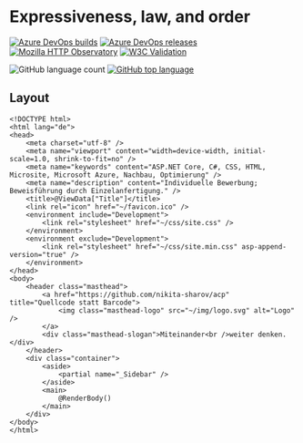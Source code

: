 # Expressiveness, law, and order

[![Azure DevOps builds](https://img.shields.io/azure-devops/build/235u/acp/3?style=for-the-badge)](https://dev.azure.com/235u/acp/_build?definitionId=3)
[![Azure DevOps releases](https://img.shields.io/azure-devops/release/235u/27f9276e-b3a3-4db4-87b8-3d67e46cd9ae/1/1?style=for-the-badge)](https://dev.azure.com/235u/acp/_release?definitionId=1)
[![Mozilla HTTP Observatory](https://img.shields.io/mozilla-observatory/grade/acp.235u.net?publish&style=for-the-badge)](https://observatory.mozilla.org/analyze/acp.235u.net)
[![W3C Validation](https://img.shields.io/w3c-validation/html?style=for-the-badge&targetUrl=https%3A%2F%2Facp.235u.net)](https://validator.w3.org/nu/?doc=https%3A%2F%2Facp.235u.net%2F)

![GitHub language count](https://img.shields.io/github/languages/count/nikita-sharov/acp?style=for-the-badge)
[![GitHub top language](https://img.shields.io/github/languages/top/nikita-sharov/acp?style=for-the-badge)](https://github.com/search?q=repo%3A235u%2FActinUranium.Web+language%3AC%23&type=Code&ref=advsearch&l=C%23)

## Layout

```razor
<!DOCTYPE html>
<html lang="de">
<head>
    <meta charset="utf-8" />
    <meta name="viewport" content="width=device-width, initial-scale=1.0, shrink-to-fit=no" />
    <meta name="keywords" content="ASP.NET Core, C#, CSS, HTML, Microsite, Microsoft Azure, Nachbau, Optimierung" />
    <meta name="description" content="Individuelle Bewerbung; Beweisführung durch Einzelanfertigung." />
    <title>@ViewData["Title"]</title>
    <link rel="icon" href="~/favicon.ico" />
    <environment include="Development">
        <link rel="stylesheet" href="~/css/site.css" />
    </environment>
    <environment exclude="Development">
        <link rel="stylesheet" href="~/css/site.min.css" asp-append-version="true" />
    </environment>
</head>
<body>
    <header class="masthead">
        <a href="https://github.com/nikita-sharov/acp" title="Quellcode statt Barcode">
            <img class="masthead-logo" src="~/img/logo.svg" alt="Logo" />
        </a>        
        <div class="masthead-slogan">Miteinander<br />weiter denken.</div>
    </header>
    <div class="container">
        <aside>
            <partial name="_Sidebar" />
        </aside>
        <main>
            @RenderBody()
        </main>
    </div>
</body>
</html>
```